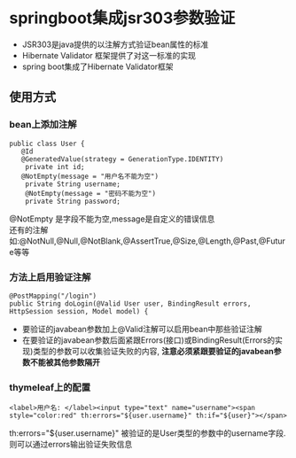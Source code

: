# springboot集成jsr303参数验证
* JSR303是java提供的以注解方式验证bean属性的标准
* Hibernate Validator 框架提供了对这一标准的实现
* spring boot集成了Hibernate Validator框架
## 使用方式
### bean上添加注解
```
public class User {
   @Id
   @GeneratedValue(strategy = GenerationType.IDENTITY)
    private int id;
   @NotEmpty(message = "用户名不能为空")
    private String username;
    @NotEmpty(message = "密码不能为空")
    private String password;
```
@NotEmpty 是字段不能为空,message是自定义的错误信息  
还有的注解如:@NotNull,@Null,@NotBlank,@AssertTrue,@Size,@Length,@Past,@Future等等  
### 方法上启用验证注解
```
@PostMapping("/login")
public String doLogin(@Valid User user, BindingResult errors, HttpSession session, Model model) {
```
* 要验证的javabean参数加上@Valid注解可以启用bean中那些验证注解
* 在要验证的javabean参数后面紧跟Errors(接口)或BindingResult(Errors的实现)类型的参数可以收集验证失败的内容,
**注意必须紧跟要验证的javabean参数不能被其他参数隔开**
### thymeleaf上的配置
```
<label>用户名: </label><input type="text" name="username"><span style="color:red" th:errors="${user.username}" th:if="${user}"></span>
```
th:errors="${user.username}" 被验证的是User类型的参数中的username字段.则可以通过errors输出验证失败信息
